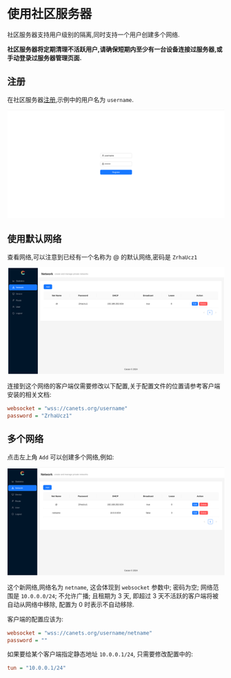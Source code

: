 # 使用社区服务器

社区服务器支持用户级别的隔离,同时支持一个用户创建多个网络.

__社区服务器将定期清理不活跃用户,请确保短期内至少有一台设备连接过服务器,或手动登录过服务器管理页面.__

## 注册

在社区服务器[注册](https://canets.org/register),示例中的用户名为 `username`.

![](images/cacao-register.png)

## 使用默认网络

查看网络,可以注意到已经有一个名称为 @ 的默认网络,密码是 `ZrhaUcz1`

![](images/cacao-network.png)

连接到这个网络的客户端仅需要修改以下配置,关于配置文件的位置请参考客户端安装的相关文档:

```cfg
websocket = "wss://canets.org/username"
password = "ZrhaUcz1"
```

## 多个网络

点击左上角 `Add` 可以创建多个网络,例如:

![](images/cacao-network-another.png)

这个新网络,网络名为 `netname`, 这会体现到 `websocket` 参数中; 密码为空; 网络范围是 `10.0.0.0/24`; 不允许广播; 且租期为 3 天, 即超过 3 天不活跃的客户端将被自动从网络中移除, 配置为 0 时表示不自动移除.

客户端的配置应该为:

```cfg
websocket = "wss://canets.org/username/netname"
password = ""
```

如果要给某个客户端指定静态地址 `10.0.0.1/24`, 只需要修改配置中的:

```cfg
tun = "10.0.0.1/24"
```
